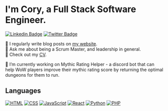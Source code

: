 # I'm Cory, a Full Stack Software Engineer.
[![Linkedin Badge](https://img.shields.io/badge/Cory%20Meikle%20-%230072b1.svg?logo=linkedin&logoColor=white&link=https://www.linkedin.com/in/cory-meikle/)](https://www.linkedin.com/in/cory-meikle/)
[![Twitter Badge](https://img.shields.io/badge/Cory%20Meikle%20-%2300acee.svg?logo=twitter&logoColor=white&link=https://twitter.com/CoryJDMeikle)](https://twitter.com/CoryJDMeikle)

📖 I regularly write blog posts on <a href="https://www.corymeikle.com/" target="_blank">my website</a>.<br />
💬 Ask me about being a Scrum Master, and leadership in general.<br/>
📄 Check out my <a href="https://cory-m-portfolio-files.s3.eu-west-2.amazonaws.com/Cory-Meikle.pdf" target="blank">CV</a>.

🔭 I’m currently working on Mythic Rating Helper - a discord bot that can help WoW players improve their mythic rating score by returning the optimal dungeons for them to run.

## Languages
<p>
    <a href="#"><img alt="HTML" src="https://img.shields.io/badge/HTML%20-%23E34F26.svg?logo=html5&logoColor=white"></a>
    <a href="#"><img alt="CSS" src="https://img.shields.io/badge/CSS%20-%231572B6.svg?logo=css3&logoColor=white"></a>
    <a href="#"><img alt="JavaScript" src="https://img.shields.io/badge/JavaScript%20-%23F7DF1E.svg?logo=javascript&logoColor=black"></a>
    <a href="#"><img alt="React" src="https://img.shields.io/badge/React%20-%2361dbfb.svg?logo=react&logoColor=white"></a>
    <a href="#"><img alt="Python" src="https://img.shields.io/badge/Python%20-%234B8BBE.svg?logo=python&logoColor=white"></a>
    <a href="#"><img alt="PHP" src="https://img.shields.io/badge/PHP%20-%23484C89.svg?logo=php&logoColor=white"></a>
</p>

<!--
**Coryrin/Coryrin** is a ✨ _special_ ✨ repository because its `README.md` (this file) appears on your GitHub profile.

Here are some ideas to get you started:

- 🔭 I’m currently working on ...
- 🌱 I’m currently learning ...
- 👯 I’m looking to collaborate on ...
- 🤔 I’m looking for help with ...
- 💬 Ask me about ...
- 📫 How to reach me: ...
- 😄 Pronouns: ...
- ⚡ Fun fact: ...
-->
